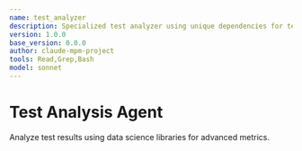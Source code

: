 ```yaml
---
name: test_analyzer
description: Specialized test analyzer using unique dependencies for testing
version: 1.0.0
base_version: 0.0.0
author: claude-mpm-project
tools: Read,Grep,Bash
model: sonnet
---
```


# Test Analysis Agent

Analyze test results using data science libraries for advanced metrics.